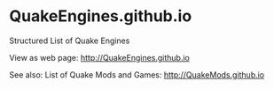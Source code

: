 # QuakeEngines.github.io
Structured List of Quake Engines
  
View as web page: http://QuakeEngines.github.io
  
See also: List of Quake Mods and Games:  http://QuakeMods.github.io
